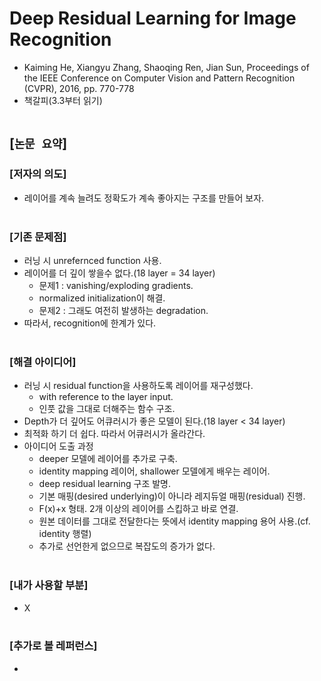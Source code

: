 # Deep Residual Learning for Image Recognition
* Kaiming He, Xiangyu Zhang, Shaoqing Ren, Jian Sun, Proceedings of the IEEE Conference on Computer Vision and Pattern Recognition (CVPR), 2016, pp. 770-778
* 책갈피(3.3부터 읽기)
<br><br>

## [`논문 요약`]

### [저자의 의도]
* 레이어를 계속 늘려도 정확도가 계속 좋아지는 구조를 만들어 보자.
<br><br>

### [기존 문제점]
* 러닝 시 unrefernced function 사용.
* 레이어를 더 깊이 쌓을수 없다.(18 layer = 34 layer)
    * 문제1 : vanishing/exploding gradients.
    * normalized initialization이 해결.
    * 문제2 : 그래도 여전히 발생하는 degradation.
* 따라서, recognition에 한계가 있다.
<br><br>

### [해결 아이디어]
* 러닝 시 residual function을 사용하도록 레이어를 재구성했다.
    * with reference to the layer input.
    * 인풋 값을 그대로 더해주는 함수 구조.
* Depth가 더 깊어도 어큐러시가 좋은 모델이 된다.(18 layer < 34 layer)
* 최적화 하기 더 쉽다. 따라서 어큐러시가 올라간다.
* 아이디어 도출 과정
    * deeper 모델에 레이어를 추가로 구축.
    * identity mapping 레이어, shallower 모델에게 배우는 레이어.
    * deep residual learning 구조 발명.
    * 기본 매핑(desired underlying)이 아니라 레지듀얼 매핑(residual) 진행.
    * F(x)+x 형태. 2개 이상의 레이어를 스킵하고 바로 연결.
    * 원본 데이터를 그대로 전달한다는 뜻에서 identity mapping 용어 사용.(cf. identity 행렬)
    * 추가로 선언한게 없으므로 복잡도의 증가가 없다.
<br><br>

### [내가 사용할 부분]
* X
<br><br>

### [추가로 볼 레퍼런스]
* 
<br><br>